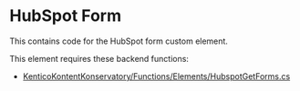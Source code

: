 # HubSpot Form

This contains code for the HubSpot form custom element.

This element requires these backend functions:

- [KenticoKontentKonservatory/Functions/Elements/HubspotGetForms.cs](https://github.com/yuriys-kentico/KenticoKontentKonservatory/blob/main/Functions/Elements/HubspotGetForms.cs)
